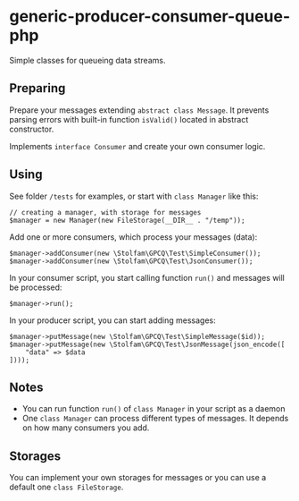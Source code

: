# generic-producer-consumer-queue-php
Simple classes for queueing data streams.

## Preparing
Prepare your messages extending `abstract class Message`. It prevents parsing errors with built-in function `isValid()` located in abstract constructor.

Implements `interface Consumer` and create your own consumer logic. 

## Using
See folder `/tests` for examples, or start with `class Manager` like this:
```
// creating a manager, with storage for messages
$manager = new Manager(new FileStorage(__DIR__ . "/temp"));
```
Add one or more consumers, which process your messages (data):
```
$manager->addConsumer(new \Stolfam\GPCQ\Test\SimpleConsumer());
$manager->addConsumer(new \Stolfam\GPCQ\Test\JsonConsumer());
```
In your consumer script, you start calling function `run()` and messages will be processed:
```
$manager->run();
```
In your producer script, you can start adding messages:
```
$manager->putMessage(new \Stolfam\GPCQ\Test\SimpleMessage($id));
$manager->putMessage(new \Stolfam\GPCQ\Test\JsonMessage(json_encode([
    "data" => $data
])));
```
## Notes
- You can run function `run()` of `class Manager` in your script as a daemon
- One `class Manager` can process different types of messages. It depends on how many consumers you add.
## Storages
You can implement your own storages for messages or you can use a default one `class FileStorage`.